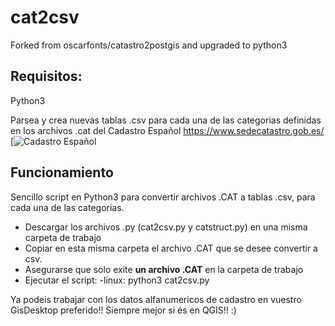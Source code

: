 # cat2csv

Forked from oscarfonts/catastro2postgis and upgraded to python3

## Requisitos:
Python3

Parsea y crea nuevas tablas .csv para cada una de las categorias definidas en los archivos .cat del Cadastro Español
https://www.sedecatastro.gob.es/ [![Cadastro Español](https://www.sedecatastro.gob.es/)

## Funcionamiento

Sencillo script en Python3 para convertir archivos .CAT a tablas .csv, para cada una de las categorias.

- Descargar los archivos .py (cat2csv.py y catstruct.py) en una misma carpeta de trabajo
- Copiar en esta misma carpeta el archivo .CAT que se desee convertir a csv. 
- Asegurarse que solo exite **un archivo .CAT** en la carpeta de trabajo
- Ejecutar el script:
        -linux: python3 cat2csv.py


Ya podeis trabajar con los datos alfanumericos de cadastro en vuestro GisDesktop preferido!! 
Siempre mejor si és en QGIS!! :) 
